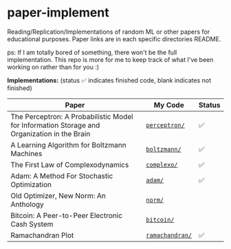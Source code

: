 # paper-implement

Reading/Replication/Implementations of random ML or other papers for educational purposes. Paper links are in each specific directories README.

ps: If I am totally bored of something, there won't be the full implementation. This repo is more for me to keep track of what I've been working on rather than for you :)

**Implementations:** (status ✅ indicates finished code, blank indicates not finished)

| Paper                                                                                       | My Code                            | Status |
| ------------------------------------------------------------------------------------------- | ---------------------------------- | ------ |
| The Perceptron: A Probabilistic Model for Information Storage and Organization in the Brain | [`perceptron/`](./perceptron/)     | ✅     |
| A Learning Algorithm for Boltzmann Machines                                                 | [`boltzmann/`](./boltzmann/)       | ✅     |
| The First Law of Complexodynamics                                                           | [`complexo/`](./complexo/)         | ✅     |
| Adam: A Method For Stochastic Optimization                                                  | [`adam/`](./adam/)                 | ✅     |
| Old Optimizer, New Norm: An Anthology                                                       | [`norm/`](./norm/)                 |        |
| Bitcoin: A Peer-to-Peer Electronic Cash System                                              | [`bitcoin/`](./bitcoin/)           |        |
| Ramachandran Plot                                                                           | [`ramachandran/`](./ramachandran/) | ✅     |
